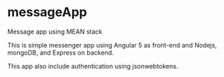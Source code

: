 # messageApp
Message app using MEAN stack

This is simple messenger app using Angular 5 as front-end and Nodejs, mongoDB, and Express on backend.

This app also include authentication using jsonwebtokens.
